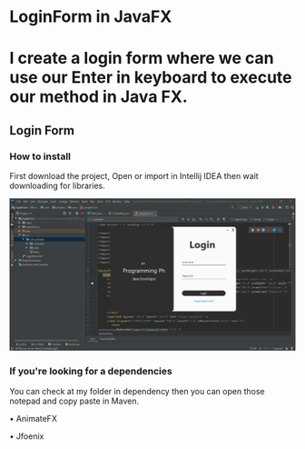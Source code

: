 # LoginForm in JavaFX
<h1>I create a login form where we can use our Enter in keyboard to execute our method in Java FX.</h2>

<h2>Login Form </h2>

<h3>How to install</h3>

First download the project, Open or import in Intellij IDEA then wait downloading for libraries.

![login](img/loginform.PNG)

<h3>If you're looking for a dependencies</h3>

You can check at my folder in dependency then you can open those notepad and copy paste in Maven.

• AnimateFX

• Jfoenix
